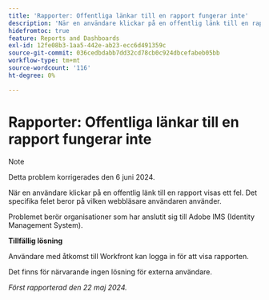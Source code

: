 ```yaml
---
title: 'Rapporter: Offentliga länkar till en rapport fungerar inte'
description: 'När en användare klickar på en offentlig länk till en rapport visas ett fel. Det specifika felet beror på vilken webbläsare användaren använder. '
hidefromtoc: true
feature: Reports and Dashboards
exl-id: 12fe08b3-1aa5-442e-ab23-ecc6d491359c
source-git-commit: 036cedbdabb7dd32cd78cb0c924dbcefabeb05bb
workflow-type: tm+mt
source-wordcount: '116'
ht-degree: 0%

---
```


# Rapporter: Offentliga länkar till en rapport fungerar inte

>[!NOTE]
>
>Detta problem korrigerades den 6 juni 2024.

När en användare klickar på en offentlig länk till en rapport visas ett fel. Det specifika felet beror på vilken webbläsare användaren använder.

Problemet berör organisationer som har anslutit sig till Adobe IMS (Identity Management System).

**Tillfällig lösning**

Användare med åtkomst till Workfront kan logga in för att visa rapporten.

Det finns för närvarande ingen lösning för externa användare.

_Först rapporterad den 22 maj 2024._
